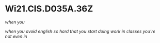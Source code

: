 # Wi21.CIS.D035A.36Z

*when you*

*when you avoid english so hard that you start doing work in classes you're not*
*even in*

